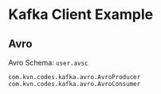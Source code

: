 # Kafka Client Example

## Avro

Avro Schema: `user.avsc`

```
com.kvn.codes.kafka.avro.AvroProducer
com.kvn.codes.kafka.avro.AvroConsumer
```
